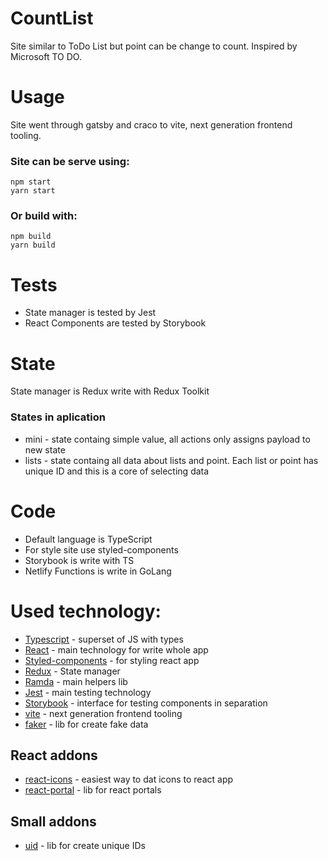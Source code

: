 # CountList
Site similar to ToDo List but point can be change to count. Inspired by Microsoft TO DO.
# Usage
Site went through gatsby and craco to vite, next generation frontend tooling.
### Site can be serve using:
```shell
npm start
yarn start
```
### Or build with:
```shell
npm build
yarn build
```
# Tests
* State manager is tested by Jest
* React Components are tested by Storybook
# State
State manager is Redux write with Redux Toolkit
### States in aplication
* mini - state containg simple value, all actions only assigns payload to new state
* lists - state containg all data about lists and point. Each list or point has unique ID and this is a core of selecting data
# Code
* Default language is TypeScript
* For style site use styled-components
* Storybook is write with TS
* Netlify Functions is write in GoLang
# Used technology:
* [Typescript](https://github.com/microsoft/TypeScript) - superset of JS with types
* [React](https://github.com/facebook/react) - main technology for write whole app
* [Styled-components](https://github.com/styled-components/styled-components) - for styling react app
* [Redux](https://github.com/reduxjs/redux) - State manager
* [Ramda](https://github.com/ramda/ramda) - main helpers lib
* [Jest](https://github.com/facebook/jest) - main testing technology
* [Storybook](https://github.com/storybookjs/storybook) - interface for testing components in separation
* [vite](https://github.com/vitejs/vite) - next generation frontend tooling
* [faker](https://github.com/marak/Faker.js/) - lib for create fake data
## React addons
* [react-icons](https://github.com/react-icons/react-icons) - easiest way to dat icons to react app
* [react-portal](https://github.com/tajo/react-portal) - lib for react portals
## Small addons
* [uid](https://github.com/lukeed/uid) - lib for create unique IDs